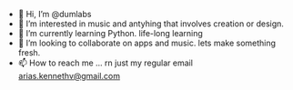 - 👋 Hi, I’m @dumlabs 
- 👀 I’m interested in music and antyhing that involves creation or design. 
- 🌱 I’m currently learning Python. life-long learning 
- 💞️ I’m looking to collaborate on apps and music. lets make something fresh. 
- 📫 How to reach me ... rn just my regular email arias.kennethv@gmail.com

